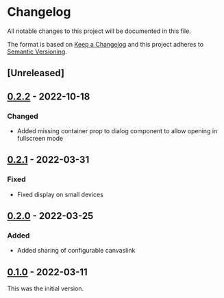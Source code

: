 # Changelog

All notable changes to this project will be documented in this file.

The format is based on [Keep a Changelog](https://keepachangelog.com/en/1.0.0/) and this project adheres to [Semantic Versioning](https://semver.org/spec/v2.0.0.html).

## [Unreleased]

## [0.2.2](https://github.com/dbmdz/mirador-canvaslink/releases/tag/0.2.2) - 2022-10-18

### Changed

- Added missing container prop to dialog component to allow opening in fullscreen mode

## [0.2.1](https://github.com/dbmdz/mirador-canvaslink/releases/tag/0.2.1) - 2022-03-31

### Fixed

- Fixed display on small devices

## [0.2.0](https://github.com/dbmdz/mirador-canvaslink/releases/tag/0.2.0) - 2022-03-25

### Added

- Added sharing of configurable canvaslink

## [0.1.0](https://github.com/dbmdz/mirador-canvaslink/releases/tag/0.1.0) - 2022-03-11

This was the initial version.
